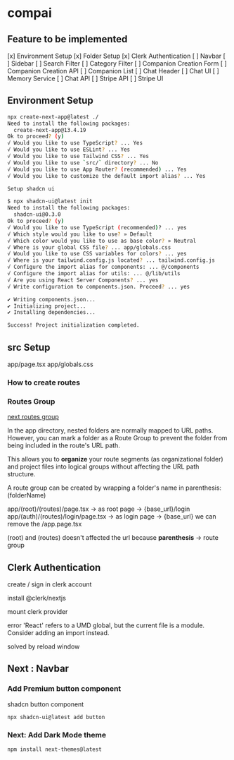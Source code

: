 # compai

## Feature to be implemented

[x] Environment Setup
[x] Folder Setup
[x] Clerk Authentication
[ ] Navbar
[ ] Sidebar
[ ] Search Filter
[ ] Category Filter
[ ] Companion Creation Form
[ ] Companion Creation API
[ ] Companion List
[ ] Chat Header
[ ] Chat UI
[ ] Memory Service
[ ] Chat API
[ ] Stripe API
[ ] Stripe UI

## Environment Setup

```bash
npx create-next-app@latest ./
Need to install the following packages:
  create-next-app@13.4.19
Ok to proceed? (y)
√ Would you like to use TypeScript? ... Yes
√ Would you like to use ESLint? ... Yes
√ Would you like to use Tailwind CSS? ... Yes
√ Would you like to use `src/` directory? ... No
√ Would you like to use App Router? (recommended) ... Yes
√ Would you like to customize the default import alias? ... Yes

Setup shadcn ui

$ npx shadcn-ui@latest init
Need to install the following packages:
  shadcn-ui@0.3.0
Ok to proceed? (y)
√ Would you like to use TypeScript (recommended)? ... yes
√ Which style would you like to use? » Default
√ Which color would you like to use as base color? » Neutral
√ Where is your global CSS file? ... app/globals.css
√ Would you like to use CSS variables for colors? ... yes
√ Where is your tailwind.config.js located? ... tailwind.config.js
√ Configure the import alias for components: ... @/components
√ Configure the import alias for utils: ... @/lib/utils
√ Are you using React Server Components? ... yes
√ Write configuration to components.json. Proceed? ... yes

✔ Writing components.json...
✔ Initializing project...
✔ Installing dependencies...

Success! Project initialization completed.
```

## src Setup

app/page.tsx
app/globals.css

### How to create routes

### Routes Group

[next routes group](https://nextjs.org/docs/app/building-your-application/routing/route-groups)

In the app directory, nested folders are normally mapped to URL paths. However, you can mark a folder as a Route Group to prevent the folder from being included in the route's URL path.

This allows you to **organize** your route segments (as organizational folder) and project files into logical groups without affecting the URL path structure.

A route group can be created by wrapping a folder's name in parenthesis: (folderName)

app/(root)/(routes)/page.tsx -> as root page -> {base_url}/login
app/(auth)/(routes)/login/page.tsx -> as login page -> {base_url}
we can remove the /app.page.tsx

(root) and (routes) doesn't affected the url because **parenthesis** -> route group

## Clerk Authentication

create / sign in clerk account

install @clerk/nextjs

mount clerk provider

error
'React' refers to a UMD global, but the current file is a module. Consider adding an import instead.

solved by reload window

## Next : Navbar

### Add Premium button component

shadcn button component

`npx shadcn-ui@latest add button`

### Next: Add Dark Mode theme

`npm install next-themes@latest`
